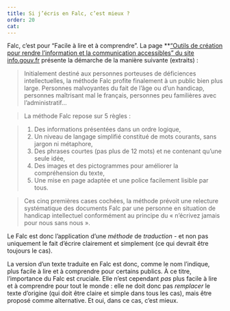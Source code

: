```yaml
---
title: Si j’écris en Falc, c’est mieux ?
order: 20
cat: 
---
```

Falc, c’est pour “Facile à lire et à comprendre”. La page **[“Outils de création pour rendre l’information et la communication accessibles” du site info.gouv.fr](https://www.info.gouv.fr/accessibilite/outils-de-creation-pour-rendre-linformation-et-la-communication-accessibles) présente la démarche de la manière suivante (extraits) :

> Initialement destiné aux personnes porteuses de déficiences intellectuelles, la méthode Falc profite finalement à un public bien plus large. Personnes malvoyantes du fait de l’âge ou d’un handicap, personnes maîtrisant mal le français, personnes peu familières avec l’administratif…

> La méthode Falc repose sur 5 règles :

>  1. Des informations présentées dans un ordre logique,
>  2. Un niveau de langage simplifié constitué de mots courants, sans jargon ni métaphore,
>  3. Des phrases courtes (pas plus de 12 mots) et ne contenant qu’une seule idée,
>  4. Des images et des pictogrammes pour améliorer la compréhension du texte,
>  5. Une mise en page adaptée et une police facilement lisible par tous.
 
> Ces cinq premières cases cochées, la méthode prévoit une relecture systématique des documents Falc par une personne en situation de handicap intellectuel conformément au principe du « n’écrivez jamais pour nous sans nous ».

Le Falc est donc l’application d’une *méthode* de *traduction* - et non pas uniquement le fait d’écrire clairement et simplement (ce qui devrait être toujours le cas).

La version d’un texte traduite en Falc est donc, comme le nom l’indique, plus facile à lire et à comprendre pour certains publics. À ce titre, l’importance du Falc est cruciale. Elle n’est cependant *pas* plus facile à lire et à comprendre pour tout le monde : elle ne doit donc pas *remplacer* le texte d’origine (qui doit être claire et simple dans tous les cas), mais être proposé comme alternative. Et oui, dans ce cas, c’est mieux.